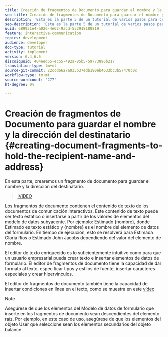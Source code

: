 ```yaml
---
title: Creación de fragmentos de Documento para guardar el nombre y la dirección del destinatario
seo-title: Creación de fragmentos de Documento para guardar el nombre y la dirección del destinatario
description: 'Esta es la parte 5 de un tutorial de varios pasos para crear su primer documento interactivo de comunicaciones. En esta parte, crearemos un fragmento de documento para guardar el nombre y la dirección del destinatario. '
seo-description: 'Esta es la parte 5 de un tutorial de varios pasos para crear su primer documento interactivo de comunicaciones. En esta parte, crearemos un fragmento de documento para guardar el nombre y la dirección del destinatario. '
uuid: 689931e4-a026-4e62-9acd-552918180819
feature: interactive-communication
topics: development
audience: developer
doc-type: tutorial
activity: implement
version: 6.4,6.5
discoiquuid: 404eed65-ec55-492a-85b5-59773896b217
translation-type: tm+mt
source-git-commit: 22ccd6627a035b37edb180eb4633bc3b57470c0c
workflow-type: tm+mt
source-wordcount: '277'
ht-degree: 0%

---
```



# Creación de fragmentos de Documento para guardar el nombre y la dirección del destinatario {#creating-document-fragments-to-hold-the-recipient-name-and-address}

En esta parte, crearemos un fragmento de documento para guardar el nombre y la dirección del destinatario.

>[!VIDEO](https://video.tv.adobe.com/v/22350/?quality=9&learn=on)

Los fragmentos de documento contienen el contenido de texto de los documentos de comunicación interactivos. Este contenido de texto puede ser texto estático o insertarse a partir de los valores de elementos del modelo de datos subyacente. Por ejemplo: Estimado {nombre}, donde Estimado es texto estático y {nombre} es el nombre del elemento de datos del formulario. En tiempo de ejecución, esto se resolverá para Estimada Gloria Rios o Estimado John Jacobs dependiendo del valor del elemento de nombre.

El editor de texto enriquecido es lo suficientemente intuitivo como para que un usuario empresarial pueda crear texto e insertar elementos de datos de formulario. El editor de fragmentos de documento tiene la capacidad de dar formato al texto, especificar tipos y estilos de fuente, insertar caracteres especiales y crear hipervínculos.

El editor de fragmentos de documento también tiene la capacidad de insertar condiciones en línea en el texto, como se muestra en este [vídeo](https://helpx.adobe.com/experience-manager/kt/forms/using/editing-improvements-correspondence-mgmt-feature-video-use.html)

>[!NOTE]
>
>Asegúrese de que los elementos del Modelo de datos de formulario que inserte en los fragmentos de documento sean descendientes del elemento raíz. Por ejemplo, en este caso de uso, asegúrese de que los elementos del objeto User que seleccione sean los elementos secundarios del objeto balance

